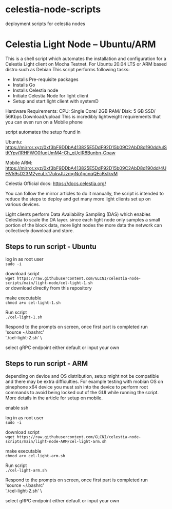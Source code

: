 # celestia-node-scripts
deployment scripts for celestia nodes

# Celestia Light Node – Ubuntu/ARM
This is a shell script which automates the installation and configuration for a Celestia Light client on Mocha Testnet. For Ubuntu 20.04 LTS or ARM based distro such as Debian 
This script performs following tasks:
-	Installs Pre-requisite packages 
-	Installs Go
-	Installs Celestia node 
-	Initiate Celestia Node for light client
-	Setup and start light client with systemD

Hardware Requirements: CPU: Single Core/ 2GB RAM/ Disk: 5 GB SSD/ 56Kbps Download/upload
This is incredibly lightweight requirements that you can even run on a Mobile phone

script automates the setup found in 

Ubuntu:  https://mirror.xyz/0xf3bF9DDbA413825E5DdF92D15b09C2AbD8d190dd/ulStKYpvi1RHFWO0fuqUmM4-Ch_qUcIR8Bunbn-Gpaw

Mobile ARM: https://mirror.xyz/0xf3bF9DDbA413825E5DdF92D15b09C2AbD8d190dd/4UHV59sD23M2yeuLk17ukvJUzmgNo1pcnqQEcKsIkvM

Celestia Official docs: https://docs.celestia.org/

You can follow the mirror articles to do it manually, the script is intended to reduce the steps to deploy and get many more light clients set up on various devices.

Light clients perform Data Availability Sampling (DAS) which enables Celestia to scale the DA layer. since each light node only samples a small portion of the block data, more light nodes the more data the network can collectively download and store.

## Steps to run script - Ubuntu

log in as root user \
`sudo -i`

download script \
`wget https://raw.githubusercontent.com/GLCNI/celestia-node-scripts/main/light-node/cel-light-1.sh` \
or download directly from this repository

make executable \
`chmod a+x cel-light-1.sh`

Run script \
`./cel-light-1.sh`

Respond to the prompts on screen, once first part is completed run \
'source ~/.bashrc' \
'./cel-light-2.sh' \

select gRPC endpoint either default or input your own

## Steps to run script - ARM

depending on device and OS distribution, setup might not be compatible and there may be extra difficulties. For example testing with mobian OS on pinephone x64 device you must ssh into the device to perform root commands to avoid being locked out of the GUI while running the script. More details in the article for setup on mobile.

enable ssh

log in as root user \
`sudo -i`

download script \
`wget https://raw.githubusercontent.com/GLCNI/celestia-node-scripts/main/light-node-ARM/cel-light-arm.sh` 

make executable \
`chmod a+x cel-light-arm.sh`

Run script \
`./cel-light-arm.sh`

Respond to the prompts on screen, once first part is completed run \
'source ~/.bashrc' \
'./cel-light-2.sh' \

select gRPC endpoint either default or input your own
